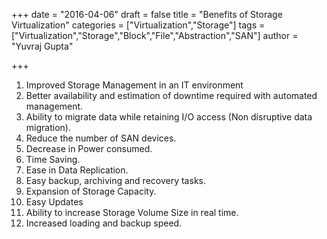 +++
date = "2016-04-06"
draft = false
title = "Benefits of Storage Virtualization"
categories = ["Virtualization","Storage"]
tags = ["Virtualization","Storage","Block","File","Abstraction","SAN"]
author = "Yuvraj Gupta"

+++

1.  Improved Storage Management in an IT environment
2.  Better availability and estimation of downtime required with automated management.
3.  Ability to migrate data while retaining  I/O access (Non disruptive data migration).
4.  Reduce the number of SAN devices.
5.  Decrease in Power consumed.
6.  Time Saving.
7.  Ease in Data Replication.
8.  Easy backup, archiving and recovery tasks.
9.  Expansion of Storage Capacity.
10.  Easy Updates
11.  Ability to increase Storage Volume Size in real time.
12.  Increased loading and backup speed.

